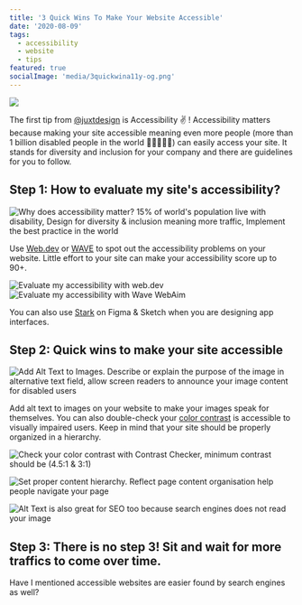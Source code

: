 ```yaml
---
title: '3 Quick Wins To Make Your Website Accessible'
date: '2020-08-09'
tags:
  - accessibility
  - website
  - tips
featured: true
socialImage: 'media/3quickwina11y-og.png'
---
```


![](media/3quickwina11y-og.png)

The first tip from [@juxtdesign](https://instagram.com/juxtdesignco) is Accessibility ✌️ ! Accessibility matters because making your site accessible meaning even more people (more than 1 billion disabled people in the world 🧑‍🦯🧏🧑‍🦽) can easily access your site. It stands for diversity and inclusion for your company and there are guidelines for you to follow.

## Step 1: How to evaluate my site's accessibility?

![Why does accessibility matter? 15% of world's population live with disability, Design for diversity & inclusion meaning more traffic, Implement the best practice in the world](media/20200809-Accessibility-02.png)

Use [Web.dev](https://web.dev) or [WAVE](https://wave.webaim.org) to spot out the accessibility problems on your website. Little effort to your site can make your accessibility score up to 90+.

![Evaluate my accessibility with web.dev](media/20200809-Accessibility-03.png) ![Evaluate my accessibility with Wave WebAim](media/20200809-Accessibility-04.png)

You can also use [Stark](https://getstark.co) on Figma & Sketch when you are designing app interfaces.

## Step 2: Quick wins to make your site accessible

![Add Alt Text to Images. Describe or explain the purpose of the image in alternative text field, allow screen readers to announce your image content for disabled users](media/20200809-Accessibility-05.png)

Add alt text to images on your website to make your images speak for themselves. You can also double-check your [color contrast](https://coolors.co/contrast-checker) is accessible to visually impaired users. Keep in mind that your site should be properly organized in a hierarchy.

![Check your color contrast with Contrast Checker, minimum contrast should be (4.5:1 & 3:1)](media/20200809-Accessibility-07.png)

![Set proper content hierarchy. Reflect page content organisation help people navigate your page](media/20200809-Accessibility-08.png)

![Alt Text is also great for SEO too because search engines does not read your image](media/20200812-GoodProduct-FairBilling-03.png)

## Step 3: There is no step 3! Sit and wait for more traffics to come over time.

Have I mentioned accessible websites are easier found by search engines as well?
